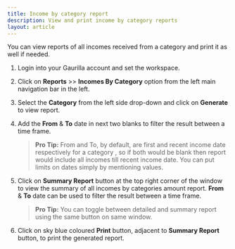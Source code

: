 ```yaml
---
title: Income by category report
description: View and print income by category reports
layout: article
---
```

You can view reports of all incomes received from a category and print it as well if needed.

1. Login into your Gaurilla account and set the workspace.

2. Click on **Reports** >> **Incomes By Category** option from the left main navigation bar in the left.

3. Select the **Category** from the left side drop-down and click on **Generate** to view report.

4. Add the **From** & **To** date in next two blanks to filter the result between a time frame.

	> **Pro Tip:** From and To, by default, are first and recent income date respectively for a category , so if both would be blank then report would include all incomes till recent income date. You can put limits on dates simply by mentioning values.

5. Click on **Summary Report** button at the top right corner of the window to view the summary of all incomes by categories amount report. **From** & **To** date can be used to filter the result between a time frame.

	> **Pro Tip:** You can toggle between detailed and summary report using the same button on same window. 

6. Click on sky blue coloured **Print** button, adjacent to **Summary Report** button, to print the generated report.